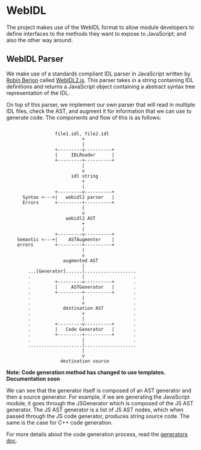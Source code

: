 # WebIDL

The project makes use of the WebIDL format to allow module developers to define interfaces to the methods they want to expose to JavaScript; and also the other way around.


## WebIDL Parser
We make use of a standards compliant IDL parser in JavaScript written by [Robin Berjon](http://berjon.com/) called [WebIDL2.js](https://github.com/darobin/webidl2.js). This parser takes in a string containing IDL definitions and returns a JavaScript object containing a abstract syntax tree representation of the IDL.

On top of this parser, we implement our own parser that will read in multiple IDL files, check the AST, and augment it for information that we can use to generate code. The components and flow of this is as follows:

```

                  file1.idl, file2.idl
                            +
                            |
                  +---------v----------+
                  |     IDLReader      |
                  +---------+----------+
                            |
                            v
                        idl string
                            +
                            |
                  +---------v----------+
      Syntax <---+|   webidl2 parser   |
      Errors      +---------+----------+
                            |
                            v
                      webidl2 AST
                            +
                            |
                  +---------v----------+
    Semantic <---+|    ASTAugmenter    |
    errors        +---------+----------+
                            |
                            v
                     augmented AST
                            |
        ...[Generator]......|...................
        .                   |                  .
        .         +---------v----------+       .
        .         |     ASTGenerator   |       .
        .         +---------+----------+       .
        .                   |                  .
        .                   v                  .
        .            destination AST           .
        .                   +                  .
        .                   |                  .
        .         +---------v----------+       .
        .         |   Code Generator   |       .
        .         +---------+----------+       .
        .                   |                  .
        ....................|...................
                            |
                            v
                    destination source

```

**Note: Code generation method has changed to use templates. Documentation soon**

We can see that the generator itself is composed of an AST generator and then a source generator. For example, if we are generating the JavaScript module, it goes through the JSGenerator which is composed of the JS AST generator. The JS AST generator is a list of JS AST nodes, which when passed through the JS code generator, produces string source code. The same is the case for C++ code generation.

For more details about the code generation process, read the [generators doc](https://github.com/meltuhamy/native-calls/blob/master/docs/generators.md).
